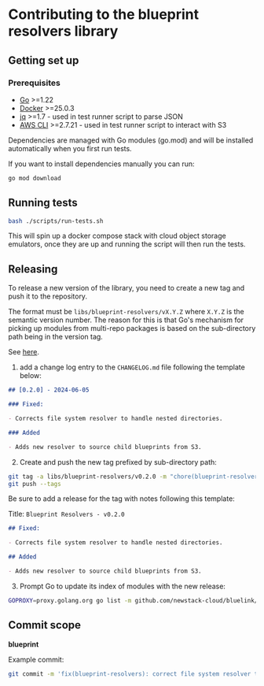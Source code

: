 # Contributing to the blueprint resolvers library

## Getting set up

### Prerequisites

- [Go](https://golang.org/dl/) >=1.22
- [Docker](https://docs.docker.com/get-docker/) >=25.0.3
- [jq](https://stedolan.github.io/jq/download/) >=1.7 - used in test runner script to parse JSON
- [AWS CLI](https://aws.amazon.com/cli/) >=2.7.21 - used in test runner script to interact with S3

Dependencies are managed with Go modules (go.mod) and will be installed automatically when you first
run tests.

If you want to install dependencies manually you can run:

```bash
go mod download
```

## Running tests

```bash
bash ./scripts/run-tests.sh
```

This will spin up a docker compose stack with cloud object storage emulators, once they are up and running the script will then run the tests.

## Releasing

To release a new version of the library, you need to create a new tag and push it to the repository.

The format must be `libs/blueprint-resolvers/vX.Y.Z` where `X.Y.Z` is the semantic version number.
The reason for this is that Go's mechanism for picking up modules from multi-repo packages is based on the sub-directory path being in the version tag.

See [here](https://go.dev/wiki/Modules#publishing-a-release).

1. add a change log entry to the `CHANGELOG.md` file following the template below:

```markdown
## [0.2.0] - 2024-06-05

### Fixed:

- Corrects file system resolver to handle nested directories.

### Added

- Adds new resolver to source child blueprints from S3.
```

2. Create and push the new tag prefixed by sub-directory path:

```bash
git tag -a libs/blueprint-resolvers/v0.2.0 -m "chore(blueprint-resolvers): Release v0.2.0"
git push --tags
```

Be sure to add a release for the tag with notes following this template:

Title: `Blueprint Resolvers - v0.2.0`

```markdown
## Fixed:

- Corrects file system resolver to handle nested directories.

## Added

- Adds new resolver to source child blueprints from S3.
```

3. Prompt Go to update its index of modules with the new release:

```bash
GOPROXY=proxy.golang.org go list -m github.com/newstack-cloud/bluelink/libs/blueprint-resolvers@v0.2.0
```

## Commit scope

**blueprint**

Example commit:

```bash
git commit -m 'fix(blueprint-resolvers): correct file system resolver to handle nested directories'
```
